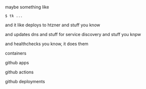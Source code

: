 maybe something like

```console
$ tk ...
```

and it like deploys to htzner and stuff you know

and updates dns and stuff for service discovery and stuff you knpw

and healthchecks you know, it does them

containers

github apps

github actions

github deployments
